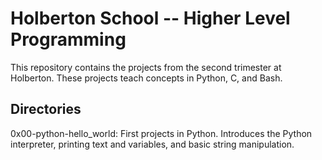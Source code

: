 # Holberton School -- Higher Level Programming

This repository contains the projects from the second trimester at Holberton. These projects teach concepts in Python, C, and Bash.

## Directories
0x00-python-hello_world:
	First projects in Python. Introduces the Python interpreter, printing text and variables, and basic string manipulation.